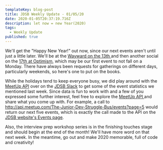 ```yaml
---
templateKey: blog-post
title: JDSB Weekly Update - 01/05/20
date: 2020-01-05T20:37:19.716Z
description: let now = new Year(2020)
tags:
  - Weekly Update
published: true
---
```

We'll get the "Happy New Year!" out now, since our next events aren't until just a little later. We'll be at the [Wayward on the 13th ](https://www.meetup.com/The-Junior-Dev-Struggle-Bus/events/ntrxgrybccbrb/)and then another social on the [17th at Optimism](https://www.meetup.com/The-Junior-Dev-Struggle-Bus/events/267103066/), which may be our first event to not fall on a Monday. There have always been requests for gatherings on different days, particularly weekends, so here's one to put on the books.

While the holidays tend to keep everyone busy, we did play around with the [MeetUp API](https://www.meetup.com/meetup_api/) over on the [JDSB Slack](https://www.juniordevstrugglebus.com/slack) to get some of the event statistics we mentioned last week. Since data is fun to work with and a few of you expressed some further interest, feel free to explore the [MeetUp API ](https://www.meetup.com/meetup_api/)and share what you come up with. For example, a call to http://api.meetup.com/The-Junior-Dev-Struggle-Bus/events?page=5 would return our next five events, which is exactly the call made to the API on the [JDSB website's Events page](https://juniordevstrugglebus.com/events).

Also, the interview prep workshop series is in the finishing touches stage and should begin at the end of the month! We'll have more word on that next week. In the meantime, go out and make 2020 memorable, full of code and creativity!
